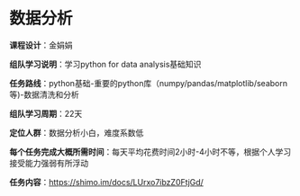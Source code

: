 # 数据分析

**课程设计**：金娟娟

**组队学习说明**：学习python for data analysis基础知识

**任务路线**：python基础-重要的python库（numpy/pandas/matplotlib/seaborn等)-数据清洗和分析

**组队学习周期**：22天

**定位人群**：数据分析小白，难度系数低

**每个任务完成大概所需时间**：每天平均花费时间2小时-4小时不等，根据个人学习接受能力强弱有所浮动

**任务内容**：https://shimo.im/docs/LUrxo7ibzZ0FtjGd/ 